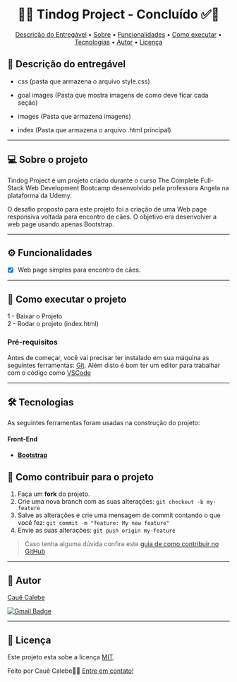 <!-- MODELO PROJETO FINALIZADO -->
<h1 align="center"> 
	  🚀✅ Tindog Project - Concluído ✅🚀
</h1>

<!-- ---------------------------------------------------------------------- -->

<!-- MODELO MENU DE NAVEGAÇÃO -->
<p align="center">
 <a href="#-Descrição-do-entregável">Descrição do Entregável</a> •
 <a href="#-sobre-o-projeto">Sobre</a> •
 <a href="#-funcionalidades">Funcionalidades</a> • 
 <a href="#-como-executar-o-projeto">Como executar</a> • 
 <a href="#-tecnologias">Tecnologias</a> • 
 <a href="#-autor">Autor</a> • 
 <a href="#user-content--licença">Licença</a>
</p>

<!-- ---------------------------------------------------------------------- -->

<!-- MODELO DE DESCRIÇÃO -->
## 📄 Descrição do entregável

<!-- EXEMPLO DE DESCRIÇÃO DE UM PROJETO: -->
- css (pasta que armazena o arquivo style.css)

- goal images (Pasta que mostra imagens de como deve ficar cada seção)

- images (Pasta que armazena imagens)

- index (Pasta que armazena o arquivo .html principal)

---

<!-- ---------------------------------------------------------------------- -->

<!-- MODELO DESCRIÇÃO SOBRE O PROJETO: -->
## 💻 Sobre o projeto

<!-- EXPLICA O MOTIVO DO PROJETO -->
Tindog Project é um projeto criado durante o curso The Complete Full-Stack Web Development Bootcamp desenvolvido pela professora Angela na plataforma da Udemy.

O desafio proposto para este projeto foi a criação de uma Web page responsiva voltada para encontro de cães. O objetivo era desenvolver a web page usando apenas Bootstrap.


<!-- LINHA DE DIVISÃO: -->
---

<!-- ---------------------------------------------------------------------- -->

<!-- MODELO FUNCIONALIDADES: -->
## ⚙️ Funcionalidades

<!-- EXEMPLO DE FUNCIONALIDADES: -->
- [x] Web page simples para encontro de cães.

---

<!-- ---------------------------------------------------------------------- -->

<!-- MODELO DE COMO EXECUTAR O PROJETO -->
## 🚀 Como executar o projeto

1 - Baixar o Projeto <br>
2 - Rodar o projeto (index.html)

<!-- ---------------------------------------------------------------------- -->

<!-- MODELO DE PRÉ REQUISITOS -->
### Pré-requisitos

Antes de começar, você vai precisar ter instalado em sua máquina as seguintes ferramentas:
[Git](https://git-scm.com). Além disto é bom ter um editor para trabalhar com o código como [VSCode](https://code.visualstudio.com/)

---

<!-- ---------------------------------------------------------------------- -->

<!-- MODELO DE TECNOLOGIAS -->
## 🛠 Tecnologias

As seguintes ferramentas foram usadas na construção do projeto:

#### **Front-End** 

-   **[Bootstrap](https://devdocs.io/bootstrap~5/)**

<!-- ---------------------------------------------------------------------- -->

<!-- MODELO DE COMO CONTRIBUIR PARA O PROJETO -->
## 💪 Como contribuir para o projeto

1. Faça um **fork** do projeto.
2. Crie uma nova branch com as suas alterações: `git checkout -b my-feature`
3. Salve as alterações e crie uma mensagem de commit contando o que você fez: `git commit -m "feature: My new feature"`
4. Envie as suas alterações: `git push origin my-feature`
> Caso tenha alguma dúvida confira este [guia de como contribuir no GitHub](./CONTRIBUTING.md)

---

<!-- ---------------------------------------------------------------------- -->

<!-- MODELO DE AUTOR-->
## 🦸 Autor

<a href="https://www.linkedin.com/in/cau%C3%AA-calebe-200ab129a/">
Cauê Calebe</a>
 <br />
 
[![Gmail Badge](https://img.shields.io/badge/-cauecalebe700@gmail.com-c14438?style=flat-square&logo=Gmail&logoColor=white&link=mailto:cauecalebe700@gmail.com)](mailto:cauecalebe700@gmail.com)

---

<!-- ---------------------------------------------------------------------- -->

<!-- MODELO DE LICENÇA -->
## 📝 Licença

Este projeto esta sobe a licença [MIT](./LICENSE).

Feito por Cauê Calebe👋🏽 [Entre em contato!](https://www.linkedin.com/in/cau%C3%AA-calebe-200ab129a/)
